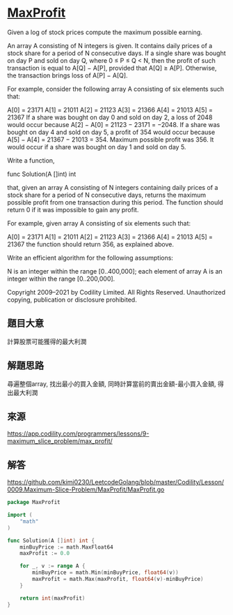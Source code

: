 # [MaxProfit](https://app.codility.com/programmers/lessons/9-maximum_slice_problem/max_profit/)
Given a log of stock prices compute the maximum possible earning.

An array A consisting of N integers is given. It contains daily prices of a stock share for a period of N consecutive days. If a single share was bought on day P and sold on day Q, where 0 ≤ P ≤ Q < N, then the profit of such transaction is equal to A[Q] − A[P], provided that A[Q] ≥ A[P]. Otherwise, the transaction brings loss of A[P] − A[Q].

For example, consider the following array A consisting of six elements such that:

  A[0] = 23171
  A[1] = 21011
  A[2] = 21123
  A[3] = 21366
  A[4] = 21013
  A[5] = 21367
If a share was bought on day 0 and sold on day 2, a loss of 2048 would occur because A[2] − A[0] = 21123 − 23171 = −2048. If a share was bought on day 4 and sold on day 5, a profit of 354 would occur because A[5] − A[4] = 21367 − 21013 = 354. Maximum possible profit was 356. It would occur if a share was bought on day 1 and sold on day 5.

Write a function,

func Solution(A []int) int

that, given an array A consisting of N integers containing daily prices of a stock share for a period of N consecutive days, returns the maximum possible profit from one transaction during this period. The function should return 0 if it was impossible to gain any profit.

For example, given array A consisting of six elements such that:

  A[0] = 23171
  A[1] = 21011
  A[2] = 21123
  A[3] = 21366
  A[4] = 21013
  A[5] = 21367
the function should return 356, as explained above.

Write an efficient algorithm for the following assumptions:

N is an integer within the range [0..400,000];
each element of array A is an integer within the range [0..200,000].

Copyright 2009–2021 by Codility Limited. All Rights Reserved. Unauthorized copying, publication or disclosure prohibited.

## 題目大意
計算股票可能獲得的最大利潤

## 解題思路
尋遍整個array, 找出最小的買入金額, 同時計算當前的賣出金額-最小買入金額, 得出最大利潤

## 來源
https://app.codility.com/programmers/lessons/9-maximum_slice_problem/max_profit/

## 解答
https://github.com/kimi0230/LeetcodeGolang/blob/master/Codility/Lesson/0009.Maximum-Slice-Problem/MaxProfit/MaxProfit.go


```go
package MaxProfit

import (
	"math"
)

func Solution(A []int) int {
	minBuyPrice := math.MaxFloat64
	maxProfit := 0.0

	for _, v := range A {
		minBuyPrice = math.Min(minBuyPrice, float64(v))
		maxProfit = math.Max(maxProfit, float64(v)-minBuyPrice)
	}

	return int(maxProfit)
}

```